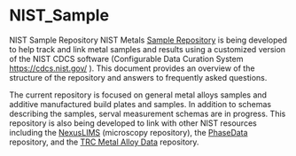 

# NIST_Sample
NIST Sample Repository 
NIST Metals [Sample Repository](https://sample.nist.gov) is being developed to help track and link metal samples and results using a customized version of the NIST CDCS software (Configurable Data Curation System https://cdcs.nist.gov/ ). This document provides an overview of the structure of the repository and answers to frequently asked questions.

The current repository is focused on general metal alloys samples and additive manufactured build plates and samples. In addition to schemas describing the samples, serval measurement schemas are in progress. This repository is also being developed to link with other NIST resources including the [NexusLIMS](https://nexuslims.nist.gov/) (microscopy repository), the [PhaseData](https://phasedata.nist.gov/) repository, and the [TRC Metal Alloy Data](https://trc.nist.gov/MetalsAlloyUI/) repository.
